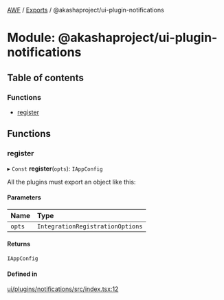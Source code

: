 [AWF](../README.md) / [Exports](../modules.md) / @akashaproject/ui-plugin-notifications

# Module: @akashaproject/ui-plugin-notifications

## Table of contents

### Functions

- [register](_akashaproject_ui_plugin_notifications.md#register)

## Functions

### register

▸ `Const` **register**(`opts`): `IAppConfig`

All the plugins must export an object like this:

#### Parameters

| Name | Type |
| :------ | :------ |
| `opts` | `IntegrationRegistrationOptions` |

#### Returns

`IAppConfig`

#### Defined in

[ui/plugins/notifications/src/index.tsx:12](https://github.com/AKASHAorg/akasha-world-framework/blob/d41b6a20/ui/plugins/notifications/src/index.tsx#L12)
